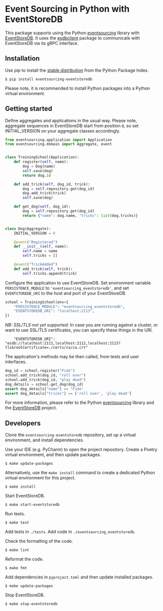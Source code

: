 # Event Sourcing in Python with EventStoreDB

This package supports using the Python
[eventsourcing](https://github.com/pyeventsourcing/eventsourcing) library
with [EventStoreDB](https://www.eventstore.com/). It uses
the [esdbclient](https://github.com/pyeventsourcing/esdbclient)
package to communicate with EventStoreDB via its gRPC interface.

## Installation

Use pip to install the [stable distribution](https://pypi.org/project/eventsourcing-eventstoredb/)
from the Python Package Index.

    $ pip install eventsourcing-eventstoredb

Please note, it is recommended to install Python packages into a Python virtual environment.

## Getting started

Define aggregates and applications in the usual way. Please note, aggregate
sequences  in EventStoreDB start from position `0`, so set INITIAL_VERSION
on your aggregate classes accordingly.

```python
from eventsourcing.application import Application
from eventsourcing.domain import Aggregate, event


class TrainingSchool(Application):
    def register(self, name):
        dog = Dog(name)
        self.save(dog)
        return dog.id

    def add_trick(self, dog_id, trick):
        dog = self.repository.get(dog_id)
        dog.add_trick(trick)
        self.save(dog)

    def get_dog(self, dog_id):
        dog = self.repository.get(dog_id)
        return {"name": dog.name, "tricks": list(dog.tricks)}


class Dog(Aggregate):
    INITIAL_VERSION = 0

    @event("Registered")
    def __init__(self, name):
        self.name = name
        self.tricks = []

    @event("TrickAdded")
    def add_trick(self, trick):
        self.tricks.append(trick)
```

Configure the application to use EventStoreDB. Set environment variable
`PERSISTENCE_MODULE` to `'eventsourcing_eventstoredb'`, and set
`EVENTSTOREDB_URI` to the host and port of your EventStoreDB.

```python
school = TrainingSchool(env={
    "PERSISTENCE_MODULE": "eventsourcing_eventstoredb",
    "EVENTSTOREDB_URI": "localhost:2113",
})
```

*NB: SSL/TLS not yet supported:* In case you are running against a cluster, or want to use SSL/TLS certificates,
you can specify these things in the URI.

```
    "EVENTSTOREDB_URI": "esdb://localhost:2111,localhost:2112,localhost:2113?tls&rootCertificate=./certs/ca/ca.crt"
```

The application's methods may be then called, from tests and
user interfaces.

```python
dog_id = school.register("Fido")
school.add_trick(dog_id, "roll over")
school.add_trick(dog_id, "play dead")
dog_details = school.get_dog(dog_id)
assert dog_details["name"] == "Fido"
assert dog_details["tricks"] == ['roll over', 'play dead']
```

For more information, please refer to the Python
[eventsourcing](https://github.com/johnbywater/eventsourcing) library
and the [EventStoreDB](https://www.eventstore.com/) project.

## Developers

Clone the `eventsourcing-eventstoredb` repository, set up a virtual
environment, and install dependencies.

Use your IDE (e.g. PyCharm) to open the project repository. Create a
Poetry virtual environment, and then update packages.

    $ make update-packages

Alternatively, use the ``make install`` command to create a dedicated
Python virtual environment for this project.

    $ make install

Start EventStoreDB.

    $ make start-eventstoredb

Run tests.

    $ make test

Add tests in `./tests`. Add code in `./eventsourcing_eventstoredb`.

Check the formatting of the code.

    $ make lint

Reformat the code.

    $ make fmt

Add dependencies in `pyproject.toml` and then update installed packages.

    $ make update-packages

Stop EventStoreDB.

    $ make stop-eventstoredb
